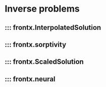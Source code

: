 # Inverse problems

## ::: frontx.InterpolatedSolution

## ::: frontx.sorptivity

## ::: frontx.ScaledSolution

## ::: frontx.neural

